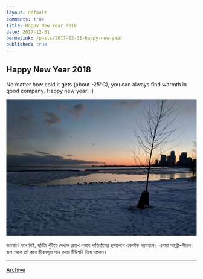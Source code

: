 ```yaml
---
layout: default
comments: true
title: Happy New Year 2018
date: 2017-12-31
permalink: /posts/2017-12-31-happy-new-year
published: true
---
```


## Happy New Year 2018 

No matter how cold it gets (about -25°C), you can always find warmth in good company.
Happy new year! :)

![Happy New Year](../images/HNY.jpg "December 30, 2017 near Lake Ontario, Toronto with Meghna and Jhelum")

জনস্বার্থে বলে দিই, ছবিটা খুঁটিয়ে দেখলে চোখে পড়বে পাতিহাঁসের ছদ্মবেশে একঝাঁক পরমহংস। এনারা আল্ট্রা-শীতল জল থেকে চোঁ করে জীবনসুধা পান করার টিউশনি দিয়ে থাকেন।  

* * *

[Archive](../archive)
